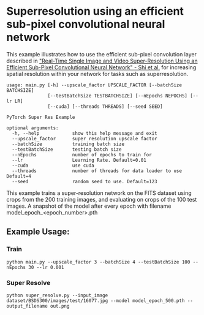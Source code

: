 # Superresolution using an efficient sub-pixel convolutional neural network

This example illustrates how to use the efficient sub-pixel convolution layer described in  ["Real-Time Single Image and Video Super-Resolution Using an Efficient Sub-Pixel Convolutional Neural Network" - Shi et al.](https://arxiv.org/abs/1609.05158) for increasing spatial resolution within your network for tasks such as superresolution.

```
usage: main.py [-h] --upscale_factor UPSCALE_FACTOR [--batchSize BATCHSIZE]
               [--testBatchSize TESTBATCHSIZE] [--nEpochs NEPOCHS] [--lr LR]
               [--cuda] [--threads THREADS] [--seed SEED]

PyTorch Super Res Example

optional arguments:
  -h, --help            show this help message and exit
  --upscale_factor      super resolution upscale factor
  --batchSize           training batch size
  --testBatchSize       testing batch size
  --nEpochs             number of epochs to train for
  --lr                  Learning Rate. Default=0.01
  --cuda                use cuda
  --threads             number of threads for data loader to use Default=4
  --seed                random seed to use. Default=123
```
This example trains a super-resolution network on the FITS dataset using crops from the 200 training images, and evaluating on crops of the 100 test images. A snapshot of the model after every epoch with filename model_epoch_<epoch_number>.pth

## Example Usage:

### Train

`python main.py --upscale_factor 3 --batchSize 4 --testBatchSize 100 --nEpochs 30 --lr 0.001`

### Super Resolve
`python super_resolve.py --input_image dataset/BSDS300/images/test/16077.jpg --model model_epoch_500.pth --output_filename out.png`

